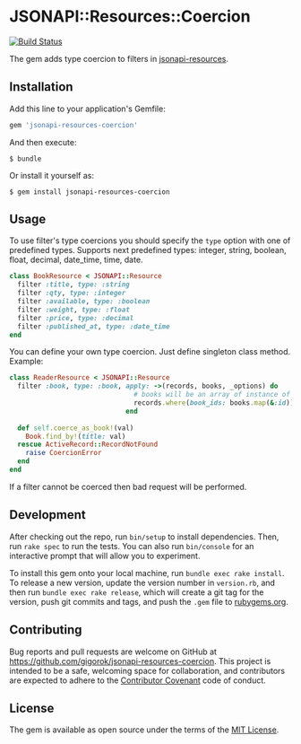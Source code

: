 # JSONAPI::Resources::Coercion

[![Build Status](https://travis-ci.org/gigorok/jsonapi-resources-coercion.svg?branch=master)](https://travis-ci.org/gigorok/jsonapi-resources-coercion)

The gem adds type coercion to filters in [jsonapi-resources](https://github.com/cerebris/jsonapi-resources).

## Installation

Add this line to your application's Gemfile:

```ruby
gem 'jsonapi-resources-coercion'
```

And then execute:

    $ bundle

Or install it yourself as:

    $ gem install jsonapi-resources-coercion

## Usage

To use filter's type coercions you should specify the `type` option with one of predefined types.
Supports next predefined types: integer, string, boolean, float, decimal, date_time, time, date.

```ruby
class BookResource < JSONAPI::Resource
  filter :title, type: :string
  filter :qty, type: :integer
  filter :available, type: :boolean
  filter :weight, type: :float
  filter :price, type: :decimal
  filter :published_at, type: :date_time
end
```

You can define your own type coercion. Just define singleton class method.
Example:
```ruby
class ReaderResource < JSONAPI::Resource
  filter :book, type: :book, apply: ->(records, books, _options) do
                               # books will be an array of instance of Book
                               records.where(book_ids: books.map(&:id))
                             end
  
  def self.coerce_as_book!(val)
    Book.find_by!(title: val)
  rescue ActiveRecord::RecordNotFound
    raise CoercionError
  end
end
```

If a filter cannot be coerced then bad request will be performed. 

## Development

After checking out the repo, run `bin/setup` to install dependencies. Then, run `rake spec` to run the tests. You can also run `bin/console` for an interactive prompt that will allow you to experiment.

To install this gem onto your local machine, run `bundle exec rake install`. To release a new version, update the version number in `version.rb`, and then run `bundle exec rake release`, which will create a git tag for the version, push git commits and tags, and push the `.gem` file to [rubygems.org](https://rubygems.org).

## Contributing

Bug reports and pull requests are welcome on GitHub at https://github.com/gigorok/jsonapi-resources-coercion. This project is intended to be a safe, welcoming space for collaboration, and contributors are expected to adhere to the [Contributor Covenant](http://contributor-covenant.org) code of conduct.


## License

The gem is available as open source under the terms of the [MIT License](http://opensource.org/licenses/MIT).

